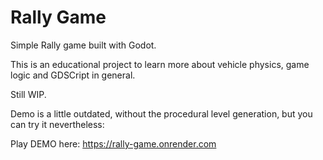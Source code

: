 # Rally Game
Simple Rally game built with Godot. 

This is an educational project to learn more about vehicle physics, game logic and GDSCript in general.

Still WIP.

Demo is a little outdated, without the procedural level generation, but you can try it nevertheless:

Play DEMO here: https://rally-game.onrender.com

